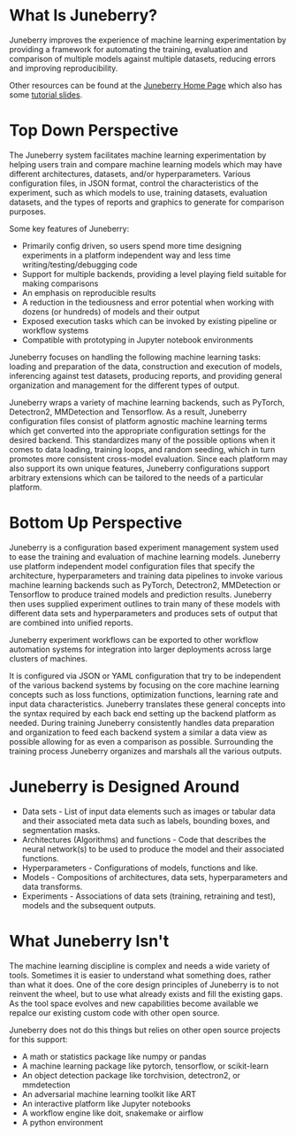What Is Juneberry?
===========

Juneberry improves the experience of machine learning experimentation by providing a framework for automating the 
training, evaluation and comparison of multiple models against multiple datasets, reducing errors and improving 
reproducibility.

Other resources can be found at the [Juneberry Home Page](https://www.sei.cmu.edu/our-work/projects/display.cfm?customel_datapageid_4050=334902) 
which also has some [tutorial slides](https://resources.sei.cmu.edu/library/asset-view.cfm?assetid=875902).

# Top Down Perspective

The Juneberry system facilitates machine learning experimentation by helping users train and compare machine learning
models which may have different architectures, datasets, and/or hyperparameters. Various configuration files, in JSON
format, control the characteristics of the experiment, such as which models to use, training datasets, evaluation
datasets, and the types of reports and graphics to generate for comparison purposes.

Some key features of Juneberry:
* Primarily config driven, so users spend more time designing experiments in a platform independent way and less time writing/testing/debugging code
* Support for multiple backends, providing a level playing field suitable for making comparisons
* An emphasis on reproducible results
* A reduction in the tediousness and error potential when working with dozens (or hundreds) of models and their output
* Exposed execution tasks which can be invoked by existing pipeline or workflow systems
* Compatible with prototyping in Jupyter notebook environments

Juneberry focuses on handling the following machine learning tasks: loading and preparation of the data, construction 
and execution of models, inferencing against test datasets, producing reports, and providing general organization and 
management for the different types of output.

Juneberry wraps a variety of machine learning backends, such as PyTorch, Detectron2, MMDetection and Tensorflow. 
As a result, Juneberry configuration files consist of platform agnostic machine learning terms which get converted 
into the appropriate configuration settings for the desired backend. This standardizes many of the possible options 
when it comes to data loading, training loops, and random seeding, which in turn promotes more consistent cross-model 
evaluation. Since each platform may also support its own unique features, Juneberry configurations support arbitrary 
extensions which can be tailored to the needs of a particular platform.

# Bottom Up Perspective

Juneberry is a configuration based experiment management system used to ease the training and evaluation of machine 
learning models. Juneberry use platform independent model configuration files that specify the architecture, 
hyperparameters and training data pipelines to invoke various machine learning backends such as PyTorch, Detectron2, 
MMDetection or Tensorflow to produce trained models and prediction results.  Juneberry then uses supplied experiment 
outlines to train many of these models with different data sets and hyperparameters and produces sets of output that 
are combined into unified reports.

Juneberry experiment workflows can be exported to other workflow automation systems for integration into larger 
deployments across large clusters of machines.

It is configured via JSON or YAML configuration that try to be independent of the various backend systems by focusing 
on the core machine learning concepts such as loss functions, optimization functions, learning rate and input data 
characteristics. Juneberry translates these general concepts into the syntax required by each back end setting up the 
backend platform as needed.  During training Juneberry consistently handles data preparation and organization to 
feed each backend system a similar a data view as possible allowing for as even a comparison as possible. Surrounding 
the training process Juneberry organizes and marshals all the various outputs.

# Juneberry is Designed Around

* Data sets - List of input data elements such as images or tabular data and their associated meta data such as labels, bounding boxes, and segmentation masks.
* Architectures (Algorithms) and functions - Code that describes the neural network(s) to be used to produce the model and their associated functions.
* Hyperparameters - Configurations of models, functions and like.
* Models - Compositions of architectures, data sets, hyperparameters and data transforms.
* Experiments - Associations of data sets (training, retraining and test), models and the subsequent outputs.

# What Juneberry Isn't

The machine learning discipline is complex and needs a wide variety of tools. Sometimes it is easier to understand
what something does, rather than what it does. One of the core design principles of Juneberry is to not reinvent the
wheel, but to use what already exists and fill the existing gaps. As the tool space evolves and new capabilities
become available we repalce our existing custom code with other open source.

Juneberry does not do this things but relies on other open source projects for this support:

* A math or statistics package like numpy or pandas
* A machine learning package like pytorch, tensorflow, or scikit-learn
* An object detection package like torchvision, detectron2, or mmdetection
* An adversarial machine learning toolkit like ART
* An interactive platform like Jupyter notebooks
* A workflow engine like doit, snakemake or airflow
* A python environment